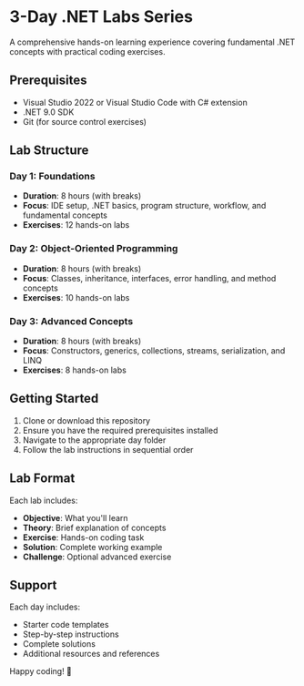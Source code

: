 # 3-Day .NET Labs Series

A comprehensive hands-on learning experience covering fundamental .NET concepts with practical coding exercises.

## Prerequisites
- Visual Studio 2022 or Visual Studio Code with C# extension
- .NET 9.0 SDK
- Git (for source control exercises)

## Lab Structure

### Day 1: Foundations
- **Duration**: 8 hours (with breaks)
- **Focus**: IDE setup, .NET basics, program structure, workflow, and fundamental concepts
- **Exercises**: 12 hands-on labs

### Day 2: Object-Oriented Programming
- **Duration**: 8 hours (with breaks)
- **Focus**: Classes, inheritance, interfaces, error handling, and method concepts
- **Exercises**: 10 hands-on labs

### Day 3: Advanced Concepts
- **Duration**: 8 hours (with breaks)
- **Focus**: Constructors, generics, collections, streams, serialization, and LINQ
- **Exercises**: 8 hands-on labs

## Getting Started

1. Clone or download this repository
2. Ensure you have the required prerequisites installed
3. Navigate to the appropriate day folder
4. Follow the lab instructions in sequential order

## Lab Format

Each lab includes:
- **Objective**: What you'll learn
- **Theory**: Brief explanation of concepts
- **Exercise**: Hands-on coding task
- **Solution**: Complete working example
- **Challenge**: Optional advanced exercise

## Support

Each day includes:
- Starter code templates
- Step-by-step instructions
- Complete solutions
- Additional resources and references

Happy coding! 🚀
